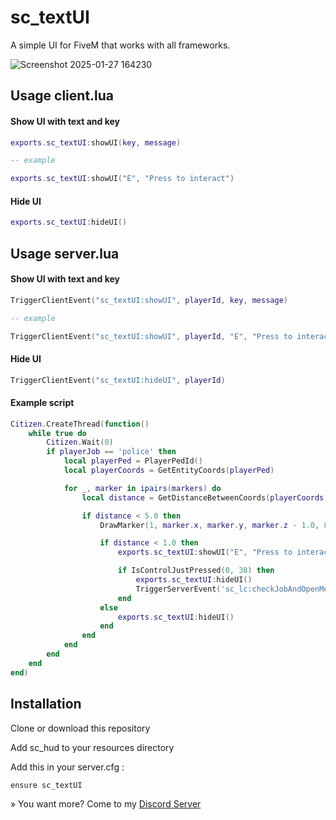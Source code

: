 # sc_textUI
A simple UI for FiveM that works with all frameworks.

![Screenshot 2025-01-27 164230](https://github.com/user-attachments/assets/b6290534-9144-40bc-a8ba-c8d3e596c699)

## Usage client.lua

#### Show UI with text and key
```lua
exports.sc_textUI:showUI(key, message)

-- example

exports.sc_textUI:showUI("E", "Press to interact")
```

#### Hide UI
```lua
exports.sc_textUI:hideUI()
```

## Usage server.lua

#### Show UI with text and key
```lua
TriggerClientEvent("sc_textUI:showUI", playerId, key, message)

-- example

TriggerClientEvent("sc_textUI:showUI", playerId, "E", "Press to interact")
```

#### Hide UI
```lua
TriggerClientEvent("sc_textUI:hideUI", playerId)
```

#### Example script
```lua
Citizen.CreateThread(function()
    while true do
        Citizen.Wait(0)
        if playerJob == 'police' then
            local playerPed = PlayerPedId()
            local playerCoords = GetEntityCoords(playerPed)

            for _, marker in ipairs(markers) do
                local distance = GetDistanceBetweenCoords(playerCoords, marker.x, marker.y, marker.z, true)

                if distance < 5.0 then
                    DrawMarker(1, marker.x, marker.y, marker.z - 1.0, 0, 0, 0, 0, 0, 0, 1.0, 1.0, 0.5, 36, 144, 218, 0.8, false, true, 2, nil, nil, false)

                    if distance < 1.0 then
                        exports.sc_textUI:showUI("E", "Press to interact")

                        if IsControlJustPressed(0, 38) then
                            exports.sc_textUI:hideUI()
                            TriggerServerEvent('sc_lc:checkJobAndOpenMenu')
                        end
                    else
                        exports.sc_textUI:hideUI()
                    end
                end
            end
        end
    end
end)
```

## Installation
Clone or download this repository

Add sc_hud to your resources directory

Add this in your server.cfg :
```
ensure sc_textUI
```

» You want more? Come to my [Discord Server](https://discord.gg/Mqgewse3Yc)
